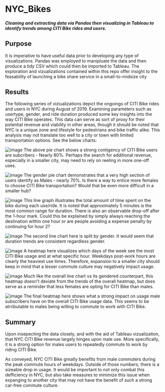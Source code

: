# NYC_Bikes
##### Cleaning and extracting data via Pandas then visualizing in Tableau to identify trends among CITI Bike rides and users.

## Purpose
It is imperative to have useful data prior to developing any type of visualizations. Pandas was employed to manipluate the data and then produce a tidy CSV which could then be imported to Tableau. The exploration and vizualizations contained within this repo offer insight to the feasability of launching a bike share service in a small-to-midsize city

## Results
The following series of viziualizations depict the ongoings of CITI Bike rides and users in NYC during August of 2019. Examining parameters such as usertype, gender, and ride duration produced some key insights into the way CITI Bike operates. This data can serve as sort of proxy for their potential revenue and viability in other areas, though it should be noted that NYC is a unique zone and lifestyle for pedestrians and bike traffic alike. This analysis may not translate too well to a city or town with limited transportation options. See the below charts:

![image](https://user-images.githubusercontent.com/109499859/210006585-a5e9561a-87c6-4567-a17b-3644f40908dc.png)
The above pie chart shows a strong contigency of CITI Bike users are subcribers - Nearly 80%. Perhaps the search for additional revenue, especially in a smaller city, may need to rely on reeling in more one-off uses. 

![image](https://user-images.githubusercontent.com/109499859/210006605-6e5d6f71-2788-4aca-89fd-7be1c6f5b753.png)
The gender pie chart demonstrates that a very high section of users identify as Males - nearly 70%. Is there a way to entice more females to choose CITI Bike transportation? Would that be even more difficult in a smaller hub?

![image](https://user-images.githubusercontent.com/109499859/210006625-e653c012-370b-447c-8777-dc3258b52685.png)
This line graph illustrates the total amount of time spent on the bike during each use/ride. It is noted that approximately 5 minutes is the most common range for duration. There is also an observable drop-off after the 1-hour mark. Could this be explained by simply always reaching the destination within one hour or are people avoiding a expense penalty by continuing for hour 2?

![image](https://user-images.githubusercontent.com/109499859/210006653-e4642332-cf82-4ad4-b534-bbfc9d53444a.png)
The second line chart here is split by gender. It would seem that duration trends are consistent regardless gender.

![image](https://user-images.githubusercontent.com/109499859/210006822-3e852e9f-3398-46a4-8bef-82703a30d7f1.png)
A heatmap here visualizes which days of the week see the most CITI Bike usage and at what specific hour. Weekdays post-work hours are clearly the heaviest use times. Therefore, expansion to a smaller city should keep in mind that a lesser commute culture may negatively impact usage.

![image](https://user-images.githubusercontent.com/109499859/210006853-780b76f5-b158-43ec-935d-378ab81c620d.png)
Much like the overall line chart vs its gendered counterpart, this heatmap doesn't deviate from the trends of the overall heatmap, but does serve as a reminder that less females are opting for CITI Bike than males.

![image](https://user-images.githubusercontent.com/109499859/210006968-81682b2b-0ee3-4789-bc18-96ff429f6ba6.png)
The final heatmap here shows what a strong impact on usage male subscribers have on the overall CITI Bike usage data. This seems to be atrributable to males being willing to commute to work with CITI Bike.


## Summary

Upon insepecting the data closely, and with the aid of Tableau vizualization, that NYC CITI Bike revenue largely hinges upon male use. More specifically, it is a strong option for males users to repeatedly commute to work by riding CITI Bike. 

As conveyed, NYC CITI Bike greatly benefits from male commuters during the peak commute hours of weekdays. Outside of those numbers, there is a sizeable drop in usage. It would be important to not only combat this defficiency in NYC, but also take measures to minimize this issue when expanging to another city that may not have the benefit of such a strong car-free commute culture. 
